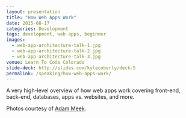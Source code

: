 ```yaml
---
layout: presentation
title: "How Web Apps Work"
date: 2015-08-17
categories: Development
tags: development, web apps, beginner
images:
  - web-app-architecture-talk-1.jpg
  - web-app-architecture-talk-2.jpg
  - web-app-architecture-talk-3.jpg
venue: Learn To Code Colorado
slide-deck: http://slides.com/kylecoberly/deck-5
permalink: /speaking/how-web-apps-work/
---
```

A very high-level overview of how web apps work covering front-end, back-end, databases, apps vs. websites, and more.

Photos courtesy of <a href="https://www.flickr.com/photos/adammeek/">Adam Meek</a>.
